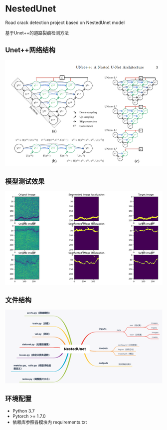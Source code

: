 # NestedUnet
Road crack detection project based on NestedUnet model

基于Unet++的道路裂痕检测方法

## Unet++网络结构
![image](https://github.com/Kevin-Zhang-SYSU/NestedUnet/blob/main/image/p1.png)
## 模型测试效果
![image](https://github.com/Kevin-Zhang-SYSU/NestedUnet/blob/main/image/e1000test.png)
## 文件结构
![image](https://github.com/Kevin-Zhang-SYSU/NestedUnet/blob/main/image/struc.png)

## 环境配置
* Python 3.7
* Pytorch >= 1.7.0
* 依赖库参照各模块内 requirements.txt


